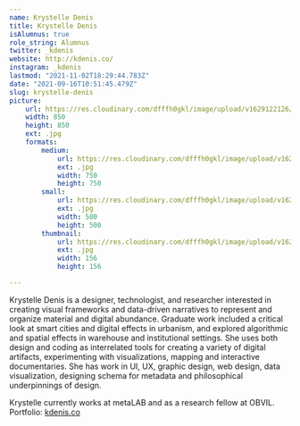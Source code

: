 ```yaml
---
name: Krystelle Denis
title: Krystelle Denis
isAlumnus: true
role_string: Alumnus
twitter: _kdenis
website: http://kdenis.co/
instagram: _kdenis
lastmod: "2021-11-02T18:29:44.783Z"
date: "2021-09-16T10:51:45.479Z"
slug: krystelle-denis
picture:
    url: https://res.cloudinary.com/dfffh0gkl/image/upload/v1629122126/krystelle_af83499e74.jpg
    width: 850
    height: 850
    ext: .jpg
    formats:
        medium:
            url: https://res.cloudinary.com/dfffh0gkl/image/upload/v1629122127/medium_krystelle_af83499e74.jpg
            ext: .jpg
            width: 750
            height: 750
        small:
            url: https://res.cloudinary.com/dfffh0gkl/image/upload/v1629122127/small_krystelle_af83499e74.jpg
            ext: .jpg
            width: 500
            height: 500
        thumbnail:
            url: https://res.cloudinary.com/dfffh0gkl/image/upload/v1629122126/thumbnail_krystelle_af83499e74.jpg
            ext: .jpg
            width: 156
            height: 156

---
```

Krystelle Denis is a designer, technologist, and researcher interested in creating visual frameworks and data-driven narratives to represent and organize material and digital abundance. Graduate work included a critical look at smart cities and
digital effects in urbanism, and explored algorithmic and spatial effects in warehouse and institutional settings. She uses both design and coding as interrelated tools for creating a variety of digital artifacts, experimenting with visualizations, mapping and interactive documentaries. She has work in UI, UX, graphic design, web design, data visualization, designing schema for metadata and philosophical underpinnings of design. 

Krystelle currently works at metaLAB and as a research fellow at OBVIL. Portfolio: <a href="http://kdenis.co" target="_blank">kdenis.co</a>